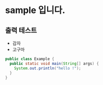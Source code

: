 # sample 입니다.

## 출력 테스트

- 감자
- 고구마

```java
public class Example {
  public static void main(String[] args) {
    System.out.println("hello !");
  }
}
```